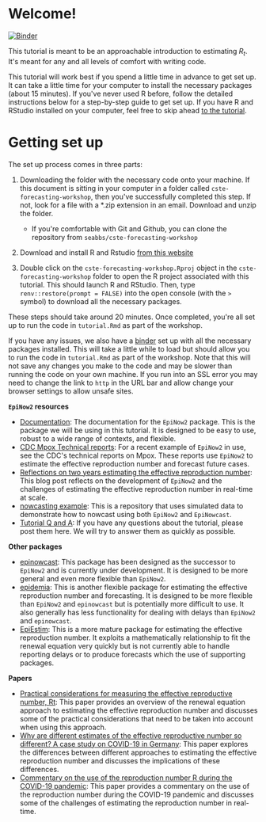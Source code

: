 # Welcome!

[![Binder](https://mybinder.org/badge_logo.svg)](https://mybinder.org/v2/gh/seabbs/cste-forecasting-workshop/main?urlpath=rstudio)

This tutorial is meant to be an approachable introduction to estimating $R_t$.
It's meant for any and all levels of comfort with writing code.

This tutorial will work best if you spend a little time in advance to get set up.
It can take a little time for your computer to install the necessary packages (about 15 minutes).
If you've never used R before, follow the detailed instructions below for a
step-by-step guide to get set up.
If you have R and RStudio installed on your computer, feel free to skip ahead
[to the tutorial](https://samabbott.co.uk/cste-forecasting-workshop/tutorial.html).

# Getting set up

The set up process comes in three parts:

1. Downloading the folder with the necessary code onto your machine. If this
document is sitting in your computer in a folder called `cste-forecasting-workshop`,
then you've successfully completed this step. If not, look for a file with a *.zip
extension in an email. Download and unzip the folder.
    - If you're comfortable with Git and Github, you can clone the repository
  from `seabbs/cste-forecasting-workshop`

2. Download and install R and Rstudio [from this website](https://posit.co/download/rstudio-desktop/)

3. Double click on the `cste-forecasting-workshop.Rproj` object in the 
`cste-forecasting-workshop` folder to open the R project associated with this
tutorial. This should launch R and RStudio. Then, type 
`renv::restore(prompt = FALSE)` into the open console (with the `>` symbol) to
download all the necessary packages.

These steps should take around 20 minutes. Once completed, you're all set up to
run the code in `tutorial.Rmd` as part of the workshop.

If you have any issues, we also have a [binder](https://mybinder.org/v2/gh/seabbs/cste-forecasting-workshop/main?urlpath=rstudio) set up with all the necessary packages installed. This will take a little while to load but should allow you to run the code in `tutorial.Rmd` as part of the workshop. Note that this will not save any changes you make to the code and may be slower than running the code on your own machine. If you run into an SSL error you may need to change the link to `http` in the URL bar and allow change your browser settings to allow unsafe sites.

**`EpiNow2` resources**

- [Documentation](https://epiforecasts.io/EpiNow2/dev): The documentation for the `EpiNow2` package. This is the package we will be using in this tutorial. It is designed to be easy to use, robust to a wide range of contexts, and flexible.
- [CDC Mpox Technical reports](https://www.cdc.gov/poxvirus/mpox/cases-data/technical-report.html): For a recent example of `EpiNow2` in use, see the CDC's technical reports on Mpox. These reports use `EpiNow2` to estimate the effective reproduction number and forecast future cases.
- [Reflections on two years estimating the effective reproduction number](https://epiforecasts.io/posts/2022-03-25-rt-reflections/index.html): This blog post reflects on the development of `EpiNow2` and the challenges of estimating the effective reproduction number in real-time at scale.
- [nowcasting example](https://github.com/epiforecasts/nowcasting.example): This is a repository that uses simulated data to demonstrate how to nowcast using both `EpiNow2` and `EpiNowcast`.
- [Tutorial Q and A](https://github.com/seabbs/cste-forecasting-workshop/discussions/categories/q-a): If you have any questions about the tutorial, please post them here. We will try to answer them as quickly as possible.

**Other packages**

- [epinowcast](https://package.epinowcast.org): This package has been designed as the successor to `EpiNow2` and is currently under development. It is designed to be more general and even more flexible than `EpiNow2`.
- [epidemia](https://imperialcollegelondon.github.io/epidemia/index.html): This is another flexible package for estimating the effective reproduction number and forecasting. It is designed to be more flexible than `EpiNow2` and `epinowcast` but is potentially more difficult to use. It also generally has less functionality for dealing with delays than `EpiNow2` and `epinowcast`.
- [EpiEstim](https://cran.r-project.org/web/packages/EpiEstim/index.html): This is a more mature package for estimating the effective reproduction number. It exploits a mathematically relationship to fit the renewal equation very quickly but is not currently able to handle reporting delays or to produce forecasts which the use of supporting packages.

**Papers**

- [Practical considerations for measuring the effective reproductive number, Rt](10.1371/journal.pcbi.1008409): This paper provides an overview of the renewal equation approach to estimating the effective reproduction number and discusses some of the practical considerations that need to be taken into account when using this approach.
- [Why are different estimates of the effective reproductive number so different? A case study on COVID-19 in Germany](https://doi.org/10.1101/2023.04.27.23289109): This paper explores the differences between different approaches to estimating the effective reproduction number and discusses the implications of these differences.
- [Commentary on the use of the reproduction number R during the COVID-19 pandemic](https://doi.org/10.1177/09622802211037079): This paper provides a commentary on the use of the reproduction number during the COVID-19 pandemic and discusses some of the challenges of estimating the reproduction number in real-time.